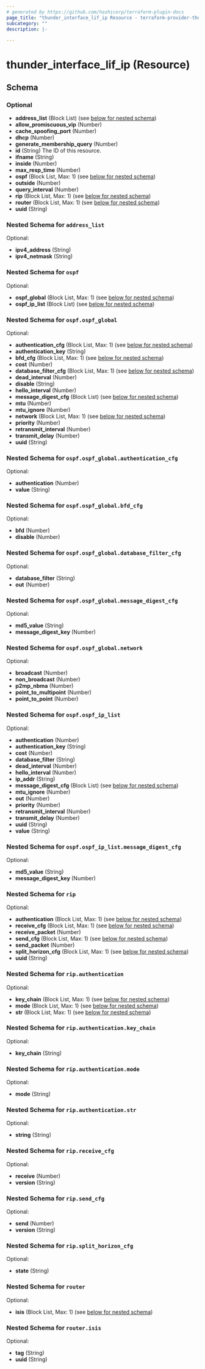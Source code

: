 ```yaml
---
# generated by https://github.com/hashicorp/terraform-plugin-docs
page_title: "thunder_interface_lif_ip Resource - terraform-provider-thunder"
subcategory: ""
description: |-
  
---
```


# thunder_interface_lif_ip (Resource)





<!-- schema generated by tfplugindocs -->
## Schema

### Optional

- **address_list** (Block List) (see [below for nested schema](#nestedblock--address_list))
- **allow_promiscuous_vip** (Number)
- **cache_spoofing_port** (Number)
- **dhcp** (Number)
- **generate_membership_query** (Number)
- **id** (String) The ID of this resource.
- **ifname** (String)
- **inside** (Number)
- **max_resp_time** (Number)
- **ospf** (Block List, Max: 1) (see [below for nested schema](#nestedblock--ospf))
- **outside** (Number)
- **query_interval** (Number)
- **rip** (Block List, Max: 1) (see [below for nested schema](#nestedblock--rip))
- **router** (Block List, Max: 1) (see [below for nested schema](#nestedblock--router))
- **uuid** (String)

<a id="nestedblock--address_list"></a>
### Nested Schema for `address_list`

Optional:

- **ipv4_address** (String)
- **ipv4_netmask** (String)


<a id="nestedblock--ospf"></a>
### Nested Schema for `ospf`

Optional:

- **ospf_global** (Block List, Max: 1) (see [below for nested schema](#nestedblock--ospf--ospf_global))
- **ospf_ip_list** (Block List) (see [below for nested schema](#nestedblock--ospf--ospf_ip_list))

<a id="nestedblock--ospf--ospf_global"></a>
### Nested Schema for `ospf.ospf_global`

Optional:

- **authentication_cfg** (Block List, Max: 1) (see [below for nested schema](#nestedblock--ospf--ospf_global--authentication_cfg))
- **authentication_key** (String)
- **bfd_cfg** (Block List, Max: 1) (see [below for nested schema](#nestedblock--ospf--ospf_global--bfd_cfg))
- **cost** (Number)
- **database_filter_cfg** (Block List, Max: 1) (see [below for nested schema](#nestedblock--ospf--ospf_global--database_filter_cfg))
- **dead_interval** (Number)
- **disable** (String)
- **hello_interval** (Number)
- **message_digest_cfg** (Block List) (see [below for nested schema](#nestedblock--ospf--ospf_global--message_digest_cfg))
- **mtu** (Number)
- **mtu_ignore** (Number)
- **network** (Block List, Max: 1) (see [below for nested schema](#nestedblock--ospf--ospf_global--network))
- **priority** (Number)
- **retransmit_interval** (Number)
- **transmit_delay** (Number)
- **uuid** (String)

<a id="nestedblock--ospf--ospf_global--authentication_cfg"></a>
### Nested Schema for `ospf.ospf_global.authentication_cfg`

Optional:

- **authentication** (Number)
- **value** (String)


<a id="nestedblock--ospf--ospf_global--bfd_cfg"></a>
### Nested Schema for `ospf.ospf_global.bfd_cfg`

Optional:

- **bfd** (Number)
- **disable** (Number)


<a id="nestedblock--ospf--ospf_global--database_filter_cfg"></a>
### Nested Schema for `ospf.ospf_global.database_filter_cfg`

Optional:

- **database_filter** (String)
- **out** (Number)


<a id="nestedblock--ospf--ospf_global--message_digest_cfg"></a>
### Nested Schema for `ospf.ospf_global.message_digest_cfg`

Optional:

- **md5_value** (String)
- **message_digest_key** (Number)


<a id="nestedblock--ospf--ospf_global--network"></a>
### Nested Schema for `ospf.ospf_global.network`

Optional:

- **broadcast** (Number)
- **non_broadcast** (Number)
- **p2mp_nbma** (Number)
- **point_to_multipoint** (Number)
- **point_to_point** (Number)



<a id="nestedblock--ospf--ospf_ip_list"></a>
### Nested Schema for `ospf.ospf_ip_list`

Optional:

- **authentication** (Number)
- **authentication_key** (String)
- **cost** (Number)
- **database_filter** (String)
- **dead_interval** (Number)
- **hello_interval** (Number)
- **ip_addr** (String)
- **message_digest_cfg** (Block List) (see [below for nested schema](#nestedblock--ospf--ospf_ip_list--message_digest_cfg))
- **mtu_ignore** (Number)
- **out** (Number)
- **priority** (Number)
- **retransmit_interval** (Number)
- **transmit_delay** (Number)
- **uuid** (String)
- **value** (String)

<a id="nestedblock--ospf--ospf_ip_list--message_digest_cfg"></a>
### Nested Schema for `ospf.ospf_ip_list.message_digest_cfg`

Optional:

- **md5_value** (String)
- **message_digest_key** (Number)




<a id="nestedblock--rip"></a>
### Nested Schema for `rip`

Optional:

- **authentication** (Block List, Max: 1) (see [below for nested schema](#nestedblock--rip--authentication))
- **receive_cfg** (Block List, Max: 1) (see [below for nested schema](#nestedblock--rip--receive_cfg))
- **receive_packet** (Number)
- **send_cfg** (Block List, Max: 1) (see [below for nested schema](#nestedblock--rip--send_cfg))
- **send_packet** (Number)
- **split_horizon_cfg** (Block List, Max: 1) (see [below for nested schema](#nestedblock--rip--split_horizon_cfg))
- **uuid** (String)

<a id="nestedblock--rip--authentication"></a>
### Nested Schema for `rip.authentication`

Optional:

- **key_chain** (Block List, Max: 1) (see [below for nested schema](#nestedblock--rip--authentication--key_chain))
- **mode** (Block List, Max: 1) (see [below for nested schema](#nestedblock--rip--authentication--mode))
- **str** (Block List, Max: 1) (see [below for nested schema](#nestedblock--rip--authentication--str))

<a id="nestedblock--rip--authentication--key_chain"></a>
### Nested Schema for `rip.authentication.key_chain`

Optional:

- **key_chain** (String)


<a id="nestedblock--rip--authentication--mode"></a>
### Nested Schema for `rip.authentication.mode`

Optional:

- **mode** (String)


<a id="nestedblock--rip--authentication--str"></a>
### Nested Schema for `rip.authentication.str`

Optional:

- **string** (String)



<a id="nestedblock--rip--receive_cfg"></a>
### Nested Schema for `rip.receive_cfg`

Optional:

- **receive** (Number)
- **version** (String)


<a id="nestedblock--rip--send_cfg"></a>
### Nested Schema for `rip.send_cfg`

Optional:

- **send** (Number)
- **version** (String)


<a id="nestedblock--rip--split_horizon_cfg"></a>
### Nested Schema for `rip.split_horizon_cfg`

Optional:

- **state** (String)



<a id="nestedblock--router"></a>
### Nested Schema for `router`

Optional:

- **isis** (Block List, Max: 1) (see [below for nested schema](#nestedblock--router--isis))

<a id="nestedblock--router--isis"></a>
### Nested Schema for `router.isis`

Optional:

- **tag** (String)
- **uuid** (String)


